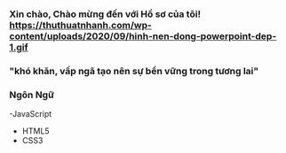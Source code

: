 ### Xin chào, Chào mừng đến với Hồ sơ của tôi! https://thuthuatnhanh.com/wp-content/uploads/2020/09/hinh-nen-dong-powerpoint-dep-1.gif

 
###                                       "khó khăn, vấp ngã tạo nên sự bền vững trong tương lai"

### Ngôn Ngữ
-JavaScript
- HTML5 
- CSS3

